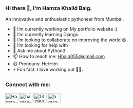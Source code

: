 ### Hi there 👋, I'm Hamza Khalid Baig.

An innovative and enthusiastic pythoneer from Mumbai.

- 🔭 I’m currently working on My portfolio website :)
- 🌱 I’m currently learning  Django
- 👯 I’m looking to collaborate on improving the world 😃.
- 🤔 I’m looking for help with 
- 💬 Ask me about Python3
- 📫 How to reach me: Hbaig055@gmail.com
- 😄 Pronouns: He/Him
- ⚡ Fun fact: I love working out 🏋️‍♂️.




<h3 align="left">Connect with me:</h3>
<p align="left">
<a href="https://twitter.com/HamzaKhalidBai1" target="blank"><img align="center" src="https://cdn2.iconfinder.com/data/icons/social-media-2285/512/1_Twitter3_colored_svg-512.png" alt="HamzaKhalidBai1" height="30" width="40" /></a>
<a href="https://linkedin.com/in/hamza-baig-81b3a7123/" target="blank"><img align="center" src="https://cdn1.iconfinder.com/data/icons/logotypes/32/square-linkedin-512.png" alt="hamza-baig-81b3a7123" height="30" width="40" /></a>
<a href="https://stackoverflow.com/users/13716228/hamza-khalid-baig?tab=profile" target="blank"><img align="center" src="https://cdn1.iconfinder.com/data/icons/apps-9/64/stack-overflow-stackoverflow-apps-platform-512.png" alt="13716228" height="30" width="40" /></a>
<a href="https://www.instagram.com/hmza_kb/" target="blank"><img align="center" src="https://cdn2.iconfinder.com/data/icons/social-icons-33/128/Instagram-512.png" alt="hmza_kb" height="30" width="40" /></a>
</p>



